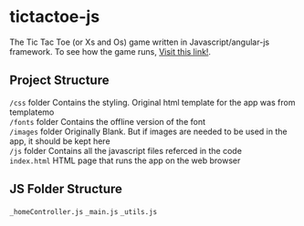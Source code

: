 # tictactoe-js
The Tic Tac Toe (or Xs and Os) game written in Javascript/angular-js framework.
To see how the game runs, [Visit this link!](http://ahmedopeyemi.com/game).

## Project Structure
`/css` folder  Contains the styling. Original html template for the app was from templatemo  
`/fonts` folder  Contains the offline version of the font  
`/images` folder  Originally Blank. But if images are needed to be used in the app, it should be kept here  
`/js` folder  Contains all the javascript files referced in the code  
`index.html`  HTML page that runs the app on the web browser  

## JS Folder Structure
`_homeController.js` 
`_main.js`
`_utils.js`


